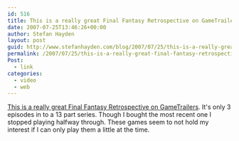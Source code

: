 ```yaml
---
id: 516
title: This is a really great Final Fantasy Retrospective on GameTrailers
date: 2007-07-25T13:46:26+00:00
author: Stefan Hayden
layout: post
guid: http://www.stefanhayden.com/blog/2007/07/25/this-is-a-really-great-final-fantasy-retrospective-on-gametrailers/
permalink: /2007/07/25/this-is-a-really-great-final-fantasy-retrospective-on-gametrailers/
Post:
  - link
categories:
  - video
  - web
---
```

<a href="http://www.gametrailers.com/game/4831.html">This is a really great Final Fantasy Retrospective on GameTrailers</a>. It's only 3 episodes in to a 13 part series. Though I bought the most recent one I stopped playing halfway through. These games seem to not hold my interest if I can only play them a little at the time.